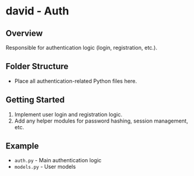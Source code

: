 # david - Auth

## Overview
Responsible for authentication logic (login, registration, etc.).

## Folder Structure
- Place all authentication-related Python files here.

## Getting Started
1. Implement user login and registration logic.
2. Add any helper modules for password hashing, session management, etc.

## Example
- `auth.py` - Main authentication logic
- `models.py` - User models
